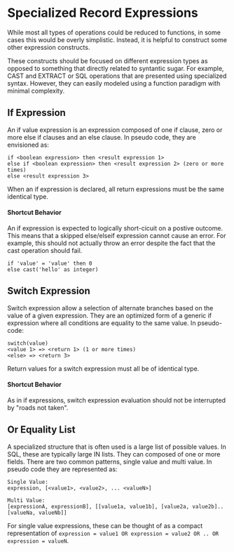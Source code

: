 # Specialized Record Expressions

While most all types of operations could be reduced to functions, in some cases this would be overly simplistic. Instead, it is helpful to construct some other expression constructs. 

These constructs should be focused on different expression types as opposed to something that directly related to syntantic sugar. For example, CAST and EXTRACT or SQL operations that are presented using specialized syntax. However, they can easily modeled using a function paradigm with minimal complexity.



## If Expression

An if value expression is an expression composed of one if clause, zero or more else if clauses and an else clause. In pseudo code, they are envisioned as:

```
if <boolean expression> then <result expression 1>
else if <boolean expression> then <result expression 2> (zero or more times)
else <result expression 3>
```

When an if expression is declared, all return expressions must be the same identical type.

#### Shortcut Behavior

An if expression is expected to logically short-cicuit on a postive outcome. This means that a skipped else/elseif expression cannot cause an error. For example, this should not actually throw an error despite the fact that the cast operation should fail.

```
if 'value' = 'value' then 0
else cast('hello' as integer) 
```



## Switch Expression

Switch expression allow a selection of alternate branches based on the value of a given expression. They are an optimized form of a generic if expression where all conditions are equality to the same value. In pseudo-code:

```
switch(value)
<value 1> => <return 1> (1 or more times)
<else> => <return 3>
```

Return values for a switch expression must all be of identical type.

#### Shortcut Behavior

As in if expressions, switch expression evaluation should not be interrupted by "roads not taken".



## Or Equality List

A specialized structure that is often used is a large list of possible values. In SQL, these are typically large IN lists. They can composed of one or more fields. There are two common patterns, single value and multi value. In pseudo code they are represented as:

```
Single Value:
expression, [<value1>, <value2>, ... <valueN>]

Multi Value:
[expressionA, expressionB], [[value1a, value1b], [value2a, value2b].. [valueNa, valueNb]]
```

For single value expressions, these can be thought of as a compact representation of `expression = value1 OR expression = value2 OR .. OR expression = valueN`.









